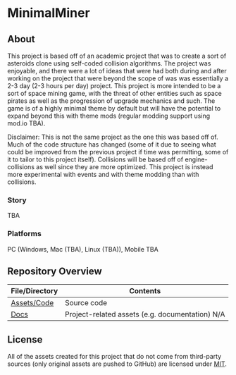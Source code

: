 # MinimalMiner
 
## About
This project is based off of an academic project that was to create a sort of asteroids clone using self-coded collision algorithms. The project was enjoyable, and there were a lot of ideas that were had both during and after working on the project that were beyond the scope of was was essentially a 2-3 day (2-3 hours per day) project. This project is more intended to be a sort of space mining game, with the threat of other entities such as space pirates as well as the progression of upgrade mechanics and such. The game is of a highly minimal theme by default but will have the potential to expand beyond this with theme mods (regular modding support using mod.io TBA).

Disclaimer: This is not the same project as the one this was based off of. Much of the code structure has changed (some of it due to seeing what could be improved from the previous project if time was permitting, some of it to tailor to this project itself). Collisions will be based off of engine-collisions as well since they are more optimized. This project is instead more experimental with events and with theme modding than with collisions.

### Story
TBA

### Platforms
PC (Windows, Mac (TBA), Linux (TBA)), Mobile TBA

## Repository Overview

| File/Directory | Contents |
| -------------- | -------- |
| [Assets/Code](CyberDungeon/Assets/Code) | Source code |
| [Docs]() | Project-related assets (e.g. documentation) N/A |

## License
All of the assets created for this project that do not come from third-party sources (only original assets are pushed to GitHub) are licensed under [MIT](LICENSE). 
